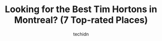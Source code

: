 ---
layout: ampstory
image: https://i0.wp.com/www.auto.or.id/wp-content/uploads/2023/06/tim-hortons-0-montreal-1686322097.jpeg?resize=640,853
author: techidn
featured: false
description: Montreal, Quebec, Canada is a haven for Tim Hortons enthusiasts, boasting an impressive array of 7 top-notch establishments. Whether youre a seasoned connoisseur or simply curious to explor
title: Looking for the Best Tim Hortons in Montreal? (7 Top-rated Places)
cover:
   title: Looking for the Best Tim Hortons in Montreal? (7 Top-rated Places)
   subtitle: AUTO.OR.ID
   background: https://www.auto.or.id/wp-content/uploads/2023/06/tim-hortons-0-montreal-1686322097.jpeg

pages: 
 - layout: thirds
   top: <h1>#1 Tim Hortons</h1>
   bottom: "<p>Service is very slow 20 minutes to get a coffee and a bagel and they gave me the wrong bagel in thoes 20 minutes i saw -  5 customers walk away cause the line was too lon</p>"
   background: https://www.auto.or.id/wp-content/uploads/2023/06/tim-hortons-1-montreal-1686322099.jpeg
   backgroundblur: true
 - layout: thirds
   top: <h1>#2 Tim Hortons</h1>
   bottom: "<p>605 René-Lévesque Blvd W, Montreal, Quebec H3B 1P5, Canada</p>"
   background: https://www.auto.or.id/wp-content/uploads/2023/06/tim-hortons-2-montreal-1686322099.jpeg
   cta:
      link: https://www.auto.or.id/looking-for-the-best-tim-hortons-in-montreal-7-top-rated-places/
      text: Looking for the Best Tim Hortons in Montreal? (7 Top-rated Places)
 - layout: thirds
   top: <h1>#3 Tim Hortons</h1>
   bottom: "<p>8100 Pie-IX Blvd, Montreal, Quebec H1Z 4P1, Canada</p>"
   background: https://images.unsplash.com/photo-1639928848401-41650dc7238e?ixlib=rb-4.0.3&ixid=MnwxMjA3fDB8MHxwaG90by1wYWdlfHx8fGVufDB8fHx8&auto=format&fit=crop&w=640&h=853&q=80
   cta:
      link: https://www.auto.or.id/looking-for-the-best-tim-hortons-in-montreal-7-top-rated-places/
      text: Looking for the Best Tim Hortons in Montreal? (7 Top-rated Places)
 - layout: thirds
   top: <h1>#4 Tim Hortons</h1>
   bottom: "<p>93 Saint-Catherine St W, Montreal, Quebec H2X 1Z7, Canada</p>"
   background: https://images.unsplash.com/photo-1471479917193-f00955256257?ixlib=rb-4.0.3&ixid=MnwxMjA3fDB8MHxwaG90by1wYWdlfHx8fGVufDB8fHx8&auto=format&fit=crop&w=640&h=853&q=80
   cta:
      link: https://www.auto.or.id/looking-for-the-best-tim-hortons-in-montreal-7-top-rated-places/
      text: Looking for the Best Tim Hortons in Montreal? (7 Top-rated Places)
 - layout: thirds
   top: <h1>#5 Tim Hortons</h1>
   bottom: "<p>666 Sherbooke Ouest, Montreal, Quebec H3A 0B2, Canada</p>"
   background: https://images.unsplash.com/photo-1494976388531-d1058494cdd8?ixlib=rb-4.0.3&ixid=MnwxMjA3fDB8MHxwaG90by1wYWdlfHx8fGVufDB8fHx8&auto=format&fit=crop&w=640&h=853&q=80
   cta:
      link: https://www.auto.or.id/looking-for-the-best-tim-hortons-in-montreal-7-top-rated-places/
      text: Looking for the Best Tim Hortons in Montreal? (7 Top-rated Places)
 - layout: thirds
   top: <h1>#6 Tim Hortons</h1>
   bottom: "<p>15 Mont-Royal Ave W, Montreal, Quebec H2T 2R9, Canada</p>"
   background: https://images.unsplash.com/photo-1585416354800-3d15d8801dcd?ixlib=rb-4.0.3&ixid=MnwxMjA3fDB8MHxwaG90by1wYWdlfHx8fGVufDB8fHx8&auto=format&fit=crop&w=640&h=853&q=80
   cta:
      link: https://www.auto.or.id/looking-for-the-best-tim-hortons-in-montreal-7-top-rated-places/
      text: Looking for the Best Tim Hortons in Montreal? (7 Top-rated Places)
 - layout: thirds
   top: <h1>#7 Tim Hortons</h1>
   bottom: "<p>1508 Rue de Bleury, Montréal, QC H3A 2J2, Canada</p>"
   background: https://images.unsplash.com/photo-1619844175408-c05947985e2d?ixlib=rb-4.0.3&ixid=MnwxMjA3fDB8MHxwaG90by1wYWdlfHx8fGVufDB8fHx8&auto=format&fit=crop&w=640&h=853&q=80
   cta:
      link: https://www.auto.or.id/looking-for-the-best-tim-hortons-in-montreal-7-top-rated-places/
      text: Looking for the Best Tim Hortons in Montreal? (7 Top-rated Places)
 - layout: thirds
   middle: Continue reading...
   background: https://images.unsplash.com/photo-1636325781667-1bf90ed57efc?ixlib=rb-4.0.3&ixid=MnwxMjA3fDB8MHxwaG90by1wYWdlfHx8fGVufDB8fHx8&auto=format&fit=crop&w=640&h=853&q=80
   cta:
      link: https://www.auto.or.id/looking-for-the-best-tim-hortons-in-montreal-7-top-rated-places/
      text: Looking for the Best Tim Hortons in Montreal? (7 Top-rated Places)

---
